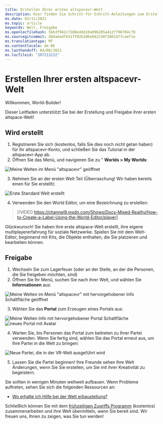 ```yaml
---
title: Erstellen Ihrer ersten altspacevr-Welt
description: Hier finden Sie Schritt-für-Schritt-Anleitungen zum Erstellen und Freigeben Ihrer altspacevr-Welt.
ms.date: 03/11/2021
ms.topic: article
keywords: Welt, Freigabe
ms.openlocfilehash: 56b3f942c7288e4dd10a096205a412f796704c78
ms.sourcegitcommit: d84a6adf631ff02b106e682238f2861477caef1e
ms.translationtype: MT
ms.contentlocale: de-DE
ms.lasthandoff: 04/08/2021
ms.locfileid: "107213232"
---
```

# <a name="creating-your-first-altspacevr-world"></a>Erstellen Ihrer ersten altspacevr-Welt

Willkommen, World-Builder!

Dieser Leitfaden unterstützt Sie bei der Erstellung und Freigabe ihrer ersten altspace-Welt!

## <a name="creating"></a>Wird erstellt

1. Registrieren Sie sich (kostenlos, falls Sie dies noch nicht getan haben) für Ihr altspacevr-Konto, und schließen Sie das Tutorial in der altspacevr-App ab.
2. Öffnen Sie das Menü, und navigieren Sie zu " **Worlds > My Worlds**:

![Meine Welten im Menü "altspacevr" geöffnet](images/world-building-img-01.png)

3. Nehmen Sie an der ersten Welt Teil (Überraschung! Wir haben bereits einen für Sie erstellt):

![Erste Standard Welt erstellt](images/world-building-img-02.png)

4. Verwenden Sie den World Editor, um eine Bezeichnung zu erstellen:

> [!VIDEO https://channel9.msdn.com/Shows/Docs-Mixed-Reality/How-to-Create-a-Label-Using-the-World-Editor/player]

Glückwunsch! Sie haben ihre erste altspace-Welt erstellt, ihre eigene multiplayererfahrung für soziale Netzwerke. Spielen Sie mit dem Welt-Editor, beginnend mit Kits, die Objekte enthalten, die Sie platzieren und bearbeiten können.

## <a name="sharing"></a>Freigabe

1. Wechseln Sie zum Lagerfeuer (oder an der Stelle, an der die Personen, die Sie freigeben möchten, sind)
2. Öffnen Sie Ihr Menü, suchen Sie nach ihrer Welt, und wählen Sie **Informationen** aus:

![Meine Welten im Menü "altspacevr" mit hervorgehobener Info Schaltfläche geöffnet](images/world-building-img-03.png)

3. Wählen Sie das **Portal** zum Erzeugen eines Portals aus:

![Meine Welten Info mit hervorgehobener Portal Schaltfläche ](images/world-building-img-04.png)
 ![ neues Portal mit Avatar](images/world-building-img-05.png)

4. Warten Sie, bis Personen das Portal zum beitreten zu Ihrer Partei verwenden. Wenn Sie fertig sind, wählen Sie das Portal erneut aus, um Ihre Partei in die Welt zu bringen:

![Neue Partei, die in der VR-Welt ausgeführt wird](images/world-building-img-06.png)

5. Lassen Sie die Partei beginnen! Ihre Freunde sehen Ihre Welt Änderungen, wenn Sie Sie erstellen, um Sie mit ihrer Kreativität zu begeistern.

Sie sollten in wenigen Minuten weltweit aufbauen. Wenn Probleme auftreten, sehen Sie sich die folgenden Ressourcen an:
* [Wo erhalte ich Hilfe bei der Welt erbaustellung?](getting-help.md)

Schließlich können Sie mit dem [frühzeitigen Zugriffs Programm](early-access.md) (kostenlos) zusammenarbeiten und ihre Welt übermitteln, wenn Sie bereit sind. Wir freuen uns, Ihnen zu zeigen, was Sie tun werden!